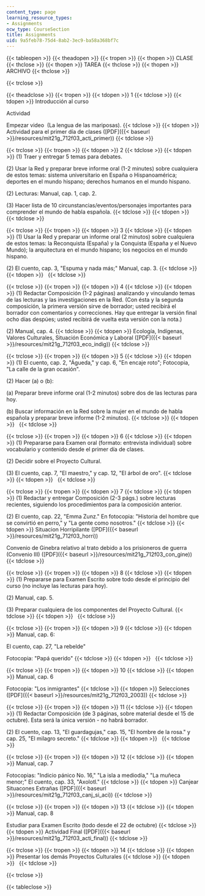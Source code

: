 ```yaml
---
content_type: page
learning_resource_types:
- Assignments
ocw_type: CourseSection
title: Assignments
uid: 9a5feb78-75d4-8ab2-3ec9-ba58a368bf7c
---
```


{{< tableopen >}}
{{< theadopen >}}
{{< tropen >}}
{{< thopen >}}
CLASE
{{< thclose >}}
{{< thopen >}}
TAREA
{{< thclose >}}
{{< thopen >}}
ARCHIVO
{{< thclose >}}

{{< trclose >}}

{{< theadclose >}}
{{< tropen >}}
{{< tdopen >}}
1
{{< tdclose >}}
{{< tdopen >}}
Introducción al curso  
  
Actividad  
  
Empezar video  (La lengua de las mariposas).
{{< tdclose >}}
{{< tdopen >}}
Actividad para el primer día de clases ([PDF]({{< baseurl >}}/resources/mit21g_712f03_acti_primer))
{{< tdclose >}}

{{< trclose >}}
{{< tropen >}}
{{< tdopen >}}
2
{{< tdclose >}}
{{< tdopen >}}
(1) Traer y entregar 5 temas para debates.  
  
(2) Usar la Red y preparar breve informe oral (1-2 minutes) sobre cualquiera de estos temas: sistema universitario en España o Hispanoamérica; deportes en el mundo hispano; derechos humanos en el mundo hispano.  
  
(2) Lecturas: Manual, cap. 1, cap. 2.  
  
(3) Hacer lista de 10 circunstancias/eventos/personajes importantes para comprender el mundo de habla española.
{{< tdclose >}}
{{< tdopen >}}
 
{{< tdclose >}}

{{< trclose >}}
{{< tropen >}}
{{< tdopen >}}
3
{{< tdclose >}}
{{< tdopen >}}
(1) Usar la Red y preparar un informe oral (2 minutos) sobre cualquiera de estos temas: la Reconquista (España) y la Conquista (España y el Nuevo Mundo); la arquitectura en el mundo hispano; los negocios en el mundo hispano.  
  
(2) El cuento, cap. 3, "Espuma y nada más;" Manual, cap. 3.
{{< tdclose >}}
{{< tdopen >}}
 
{{< tdclose >}}

{{< trclose >}}
{{< tropen >}}
{{< tdopen >}}
4
{{< tdclose >}}
{{< tdopen >}}
(1) Redactar Composición (1-2 páginas) analizando y vinculando temas de las lecturas y las investigaciones en la Red. (Con ésta y la segunda composición, la primera versión sirve de borrador; usted recibirá el borrador con comentarios y correcciones. Hay que entregar la versión final ocho días despúes; usted recibirá de vuelta esta versión con la nota.)  
  
(2) Manual, cap. 4.
{{< tdclose >}}
{{< tdopen >}}
Ecología, Indígenas, Valores Culturales, Situación Económica y Laboral ([PDF]({{< baseurl >}}/resources/mit21g_712f03_eco_indig))
{{< tdclose >}}

{{< trclose >}}
{{< tropen >}}
{{< tdopen >}}
5
{{< tdclose >}}
{{< tdopen >}}
(1) El cuento, cap. 2, "Águeda," y cap. 6, "En encaje roto"; Fotocopia, "La calle de la gran ocasión".  
  
(2) Hacer (a) o (b):  
  
(a) Preparar breve informe oral (1-2 minutos) sobre dos de las lecturas para hoy.  
  
(b) Buscar información en la Red sobre la mujer en el mundo de habla española y preparar breve informe (1-2 minutos).
{{< tdclose >}}
{{< tdopen >}}
 
{{< tdclose >}}

{{< trclose >}}
{{< tropen >}}
{{< tdopen >}}
6
{{< tdclose >}}
{{< tdopen >}}
(1) Prepararse para Examen oral (formato: entrevista individual) sobre vocabulario y contenido desde el primer día de clases.  
  
(2) Decidir sobre el Proyecto Cultural.  
  
(3) El cuento, cap. 7, "El maestro," y cap. 12, "El árbol de oro".
{{< tdclose >}}
{{< tdopen >}}
 
{{< tdclose >}}

{{< trclose >}}
{{< tropen >}}
{{< tdopen >}}
7
{{< tdclose >}}
{{< tdopen >}}
(1) Redactar y entregar Composición (2-3 págs.) sobre lecturas recientes, siguiendo los procedimientos para la composición anterior.  
  
(2) El cuento, cap. 22, "Emma Zunz." En fotocopia: "Historia del hombre que se convirtió en perro," y "La gente como nosotros."
{{< tdclose >}}
{{< tdopen >}}
Situacion Horripilante ([PDF]({{< baseurl >}}/resources/mit21g_712f03_horri))  
  
Convenio de Ginebra relativo al trato debido a los prisioneros de guerra (Convenio III) ([PDF]({{< baseurl >}}/resources/mit21g_712f03_con_gine))
{{< tdclose >}}

{{< trclose >}}
{{< tropen >}}
{{< tdopen >}}
8
{{< tdclose >}}
{{< tdopen >}}
(1) Prepararse para Examen Escrito sobre todo desde el principio del curso (no incluye las lecturas para hoy).  
  
(2) Manual, cap. 5.  
  
(3) Preparar cualquiera de los componentes del Proyecto Cultural.
{{< tdclose >}}
{{< tdopen >}}
 
{{< tdclose >}}

{{< trclose >}}
{{< tropen >}}
{{< tdopen >}}
9
{{< tdclose >}}
{{< tdopen >}}
Manual, cap. 6:  
  
El cuento, cap. 27, "La rebelde"  
  
Fotocopia: "Papá querido"
{{< tdclose >}}
{{< tdopen >}}
 
{{< tdclose >}}

{{< trclose >}}
{{< tropen >}}
{{< tdopen >}}
10
{{< tdclose >}}
{{< tdopen >}}
Manual, cap. 6  
  
Fotocopia: "Los inmigrantes"
{{< tdclose >}}
{{< tdopen >}}
Selecciones ([PDF]({{< baseurl >}}/resources/mit21g_712f03_2003))
{{< tdclose >}}

{{< trclose >}}
{{< tropen >}}
{{< tdopen >}}
11
{{< tdclose >}}
{{< tdopen >}}
(1) Redactar Composición (de 3 páginas, sobre material desde el 15 de octubre). Esta será la única versión - no habrá borrador.  
  
(2) El cuento, cap. 13, "El guardagujas," cap. 15, "El hombre de la rosa." y cap. 25, "El milagro secreto."
{{< tdclose >}}
{{< tdopen >}}
 
{{< tdclose >}}

{{< trclose >}}
{{< tropen >}}
{{< tdopen >}}
12
{{< tdclose >}}
{{< tdopen >}}
Manual, cap. 7  
  
Fotocopias: "Indicio pánico No. 16," "La isla a mediodía," "La muñeca menor;" El cuento, cap. 33, "Axolotl."
{{< tdclose >}}
{{< tdopen >}}
Canjear Situacones Extrañas ([PDF]({{< baseurl >}}/resources/mit21g_712f03_canj_si_aci))
{{< tdclose >}}

{{< trclose >}}
{{< tropen >}}
{{< tdopen >}}
13
{{< tdclose >}}
{{< tdopen >}}
Manual, cap. 8  
  
Estudiar para Examen Escrito (todo desde el 22 de octubre)
{{< tdclose >}}
{{< tdopen >}}
Actividad Final ([PDF]({{< baseurl >}}/resources/mit21g_712f03_acti_final))
{{< tdclose >}}

{{< trclose >}}
{{< tropen >}}
{{< tdopen >}}
14
{{< tdclose >}}
{{< tdopen >}}
Presentar los demás Proyectos Culturales
{{< tdclose >}}
{{< tdopen >}}
 
{{< tdclose >}}

{{< trclose >}}

{{< tableclose >}}